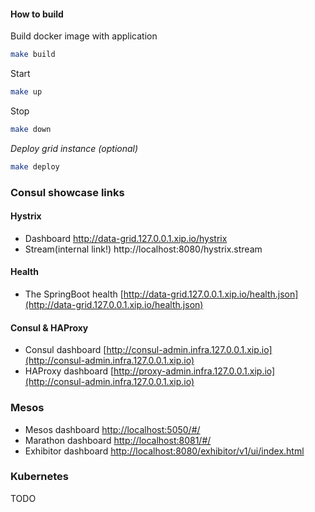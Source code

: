 
#### How to build

Build docker image with  application
```bash
make build
```
Start
```bash
make up
```

Stop
```bash
make down
```

_Deploy grid instance (optional)_
```bash
make deploy
```

### Consul showcase links

#### Hystrix
 * Dashboard http://data-grid.127.0.0.1.xip.io/hystrix
 * Stream(internal link!) http://localhost:8080/hystrix.stream

#### Health
 * The SpringBoot health [http://data-grid.127.0.0.1.xip.io/health.json](http://data-grid.127.0.0.1.xip.io/health.json)  

#### Consul & HAProxy
* Consul dashboard [http://consul-admin.infra.127.0.0.1.xip.io](http://consul-admin.infra.127.0.0.1.xip.io)
* HAProxy dashboard [http://proxy-admin.infra.127.0.0.1.xip.io](http://consul-admin.infra.127.0.0.1.xip.io)

### Mesos
* Mesos dashboard [http://localhost:5050/#/](http://localhost:5050/#/)
* Marathon dashboard [http://localhost:8081/#/](http://localhost:8081/)
* Exhibitor dashboard [http://localhost:8080/exhibitor/v1/ui/index.html](http://localhost:8080/exhibitor/v1/ui/index.html)

### Kubernetes
TODO
